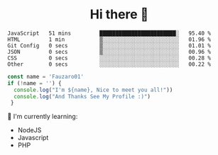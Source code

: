 <h1  align='center'> Hi there 👋 </h1>

<p align='center'> </p>

<!--START_SECTION:waka-->

```text
JavaScript   51 mins         ████████████████████████░   95.40 %
HTML         1 min           ▒░░░░░░░░░░░░░░░░░░░░░░░░   01.96 %
Git Config   0 secs          ▒░░░░░░░░░░░░░░░░░░░░░░░░   01.01 %
JSON         0 secs          ▒░░░░░░░░░░░░░░░░░░░░░░░░   00.96 %
CSS          0 secs          ░░░░░░░░░░░░░░░░░░░░░░░░░   00.28 %
Other        0 secs          ░░░░░░░░░░░░░░░░░░░░░░░░░   00.22 %
```

<!--END_SECTION:waka-->

```javascript
const name = 'Fauzaro01'
if (!name = '') {
  console.log("I'm ${name}, Nice to meet you all!"))
  console.log("And Thanks See My Profile :)")
 }
```

:page_with_curl: I'm currently learning:
- NodeJS
- Javascript
- PHP

